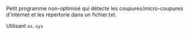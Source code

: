 Petit programme non-optimisé qui détecte les coupures/micro-coupures d'internet et les répertorie dans un fichier.txt.

Utilisant ```os.sys```
